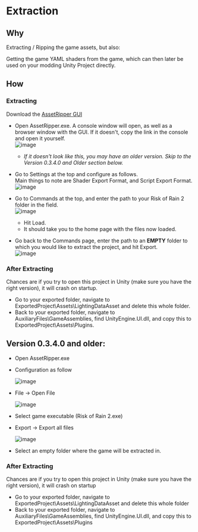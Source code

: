 # Extraction

## Why

Extracting / Ripping the game assets, but also:

Getting the game YAML shaders from the game, which can then later be used on your modding Unity Project directly.

## How
### Extracting
 Download the [AssetRipper GUI](https://github.com/AssetRipper/AssetRipper/releases/)
- Open AssetRipper.exe. A console window will open, as well as a browser window with the GUI. If it doesn't, copy the link in the console and open it yourself.  
![image](https://github.com/risk-of-thunder/R2Wiki/assets/53384824/80ccb466-cf70-4bfa-9485-c15fbc161c36)

  - *If it doesn't look like this, you may have an older version. Skip to the Version 0.3.4.0 and Older section below.*

- Go to Settings at the top and configure as follows.  
Main things to note are Shader Export Format, and Script Export Format.
![image](https://github.com/risk-of-thunder/R2Wiki/assets/53384824/ee6e01ed-3b46-45da-be5c-91d6cd755d93)

- Go to Commands at the top, and enter the path to your Risk of Rain 2 folder in the field.  
![image](https://github.com/risk-of-thunder/R2Wiki/assets/53384824/236d2fa8-9832-4318-a53b-22dee8380b24)
  - Hit Load.
  - It should take you to the home page with the files now loaded.
- Go back to the Commands page, enter the path to an **EMPTY** folder to which you would like to extract the project, and hit Export.  
![image](https://github.com/risk-of-thunder/R2Wiki/assets/53384824/ca4e8daf-5d57-4295-b290-dbb32a793057)

### After Extracting
Chances are if you try to open this project in Unity (make sure you have the right version), it will crash on startup.

- Go to your exported folder, navigate to ExportedProject\Assets\LightingDataAsset and delete this whole folder.
- Back to your exported folder, navigate to AuxiliaryFiles\GameAssemblies, find UnityEngine.UI.dll, and copy this to ExportedProject\Assets\Plugins.

## Version 0.3.4.0 and older:
- Open AssetRipper.exe
- Configuration as follow 
  
  ![image](https://github.com/user-attachments/assets/889b481d-1d2f-4309-87c9-740791db0c02)

- File -> Open File

  ![image](https://github.com/user-attachments/assets/43a37c9b-1c67-4306-94c6-ffaa760860b4)

- Select game executable (Risk of Rain 2.exe)
- Export -> Export all files

  ![image](https://github.com/user-attachments/assets/5f2d07e2-58ff-4d6d-9747-1cc9491ebe38)

- Select an empty folder where the game will be extracted in.

### After Extracting
Chances are if you try to open this project in Unity (make sure you have the right version), it will crash on startup

- Go to your exported folder, navigate to ExportedProject\Assets\LightingDataAsset and delete this whole folder
- Back to your exported folder, navigate to AuxiliaryFiles\GameAssemblies, find UnityEngine.UI.dll, and copy this to ExportedProject\Assets\Plugins